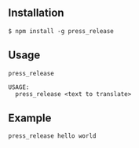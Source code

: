 ## Installation

    $ npm install -g press_release
    
## Usage
    press_release

    USAGE:
      press_release <text to translate>
      
## Example
    press_release hello world

